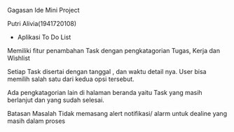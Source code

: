 Gagasan Ide Mini Project

Putri Alivia(1941720108)

- Aplikasi To Do List
 
 Memiliki fitur penambahan Task dengan pengkatagorian Tugas, Kerja dan Wishlist 

 Setiap Task disertai dengan tanggal , dan waktu detail nya. User bisa memilih salah satu dari kedua opsi tersebut.

 Ada pengkatagorian lain di halaman beranda yaitu Task yang masih berlanjut dan yang sudah selesai.

 Batasan Masalah
 Tidak memasang alert notifikasi/ alarm untuk dealine yang masih dalam proses